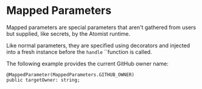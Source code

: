 # Mapped Parameters

Mapped parameters are special parameters that aren't gathered from users but supplied, like secrets, by the Atomist runtime.

Like normal parameters, they are specified using decorators and injected into a fresh instance before the `handle` ``function is called.

The following example provides the current GitHub owner name:
```
@MappedParameter(MappedParameters.GITHUB_OWNER)
public targetOwner: string;
```